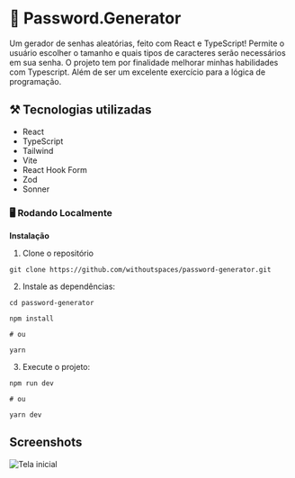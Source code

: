 # 🔑 Password.Generator

Um gerador de senhas aleatórias, feito com React e TypeScript! Permite o usuário escolher o tamanho e quais tipos de caracteres serão necessários em sua senha. O projeto tem por finalidade melhorar minhas habilidades com Typescript. Além de ser um excelente exercício para a lógica de programação.

## ⚒️ Tecnologias utilizadas

- React
- TypeScript
- Tailwind
- Vite
- React Hook Form
- Zod
- Sonner

### 🖥️ Rodando Localmente

**Instalação**

1. Clone o repositório

```
git clone https://github.com/withoutspaces/password-generator.git

```

2. Instale as dependências:

```
cd password-generator

npm install

# ou

yarn
```

3. Execute o projeto:

```
npm run dev

# ou

yarn dev
```

## Screenshots

![Tela inicial]()
